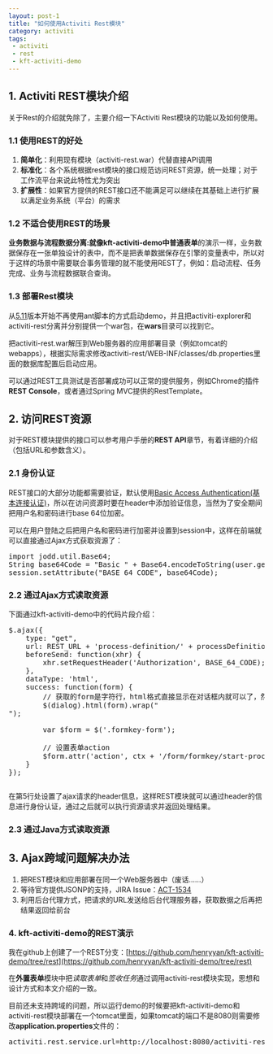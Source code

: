 ```yaml
---
layout: post-1
title: "如何使用Activiti Rest模块"
category: activiti
tags: 
 - activiti
 - rest
 - kft-activiti-demo
---
```


## 1. Activiti REST模块介绍


关于Rest的介绍就免除了，主要介绍一下Activiti Rest模块的功能以及如何使用。

### 1.1 使用REST的好处

1. **简单化**：利用现有模块（activiti-rest.war）代替直接API调用
2. **标准化**：各个系统根据rest模块的接口规范访问REST资源，统一处理；对于工作流平台来说此特性尤为突出
3. **扩展性**：如果官方提供的REST接口还不能满足可以继续在其基础上进行扩展以满足业务系统（平台）的需求

### 1.2 不适合使用REST的场景

**业务数据与流程数据分离:**就像kft-activiti-demo中**普通表单**的演示一样，业务数据保存在一张单独设计的表中，而不是把表单数据保存在引擎的变量表中，所以对于这样的场景中需要联合事务管理的就不能使用REST了，例如：启动流程、任务完成、业务与流程数据联合查询。

### 1.3 部署Rest模块

从[5.11](/activiti/2012/12/05/activiti-5-11-release.html)版本开始不再使用ant脚本的方式启动demo，并且把activiti-explorer和activiti-rest分离并分别提供一个war包，在**wars**目录可以找到它。

把activiti-rest.war解压到Web服务器的应用部署目录（例如tomcat的webapps），根据实际需求修改activiti-rest/WEB-INF/classes/db.properties里面的数据库配置后启动应用。

可以通过REST工具测试是否部署成功可以正常的提供服务，例如Chrome的插件**REST Console**，或者通过Spring MVC提供的RestTemplate。

## 2. 访问REST资源

对于REST模块提供的接口可以参考用户手册的**REST API**章节，有着详细的介绍（包括URL和参数含义）。

### 2.1 身份认证

REST接口的大部分功能都需要验证，默认使用[Basic Access Authentication(基本连接认证)](http://baike.baidu.com/view/2076408.htm)，所以在访问资源时要在header中添加验证信息，当然为了安全期间把用户名和密码进行base 64位加密。

可以在用户登陆之后把用户名和密码进行加密并设置到session中，这样在前端就可以直接通过Ajax方式获取资源了：

<pre class="brush:java">
import jodd.util.Base64;
String base64Code = "Basic " + Base64.encodeToString(user.getId() + ":" + user.getPassword());
session.setAttribute("BASE_64_CODE", base64Code);
</pre>

### 2.2 通过Ajax方式读取资源

下面通过kft-activiti-demo中的代码片段介绍：
<pre class="brush:js,highlight:5">
$.ajax({
	type: "get",
	url: REST_URL + 'process-definition/' + processDefinitionId + '/form',
	beforeSend: function(xhr) {
		xhr.setRequestHeader('Authorization', BASE_64_CODE);
	},
	dataType: 'html',
	success: function(form) {
		// 获取的form是字符行，html格式直接显示在对话框内就可以了，然后用form包裹起来
		$(dialog).html(form).wrap("<form class='formkey-form' method='post' />");

		var $form = $('.formkey-form');

		// 设置表单action
		$form.attr('action', ctx + '/form/formkey/start-process/' + processDefinitionId);
	}
});
</pre>
在第5行处设置了ajax请求的header信息，这样REST模块就可以通过header的信息进行身份认证，通过之后就可以执行资源请求并返回处理结果。

### 2.3 通过Java方式读取资源

<script src="https://gist.github.com/4205625.js"></script>

## 3. Ajax跨域问题解决办法

1. 把REST模块和应用部署在同一个Web服务器中（废话……）
2. 等待官方提供JSONP的支持，JIRA Issue：[ACT-1534](http://jira.codehaus.org/browse/ACT-1534)
3. 利用后台代理方式，把请求的URL发送给后台代理服务器，获取数据之后再把结果返回给前台

### 4. kft-activiti-demo的REST演示

我在github上创建了一个REST分支：[https://github.com/henryyan/kft-activiti-demo/tree/rest](https://github.com/henryyan/kft-activiti-demo/tree/rest)

在**外置表单**模块中把*读取表单*和*签收任务*通过调用activiti-rest模块实现，思想和设计方式和本文介绍的一致。

目前还未支持跨域的问题，所以运行demo的时候要把kft-activiti-demo和activiti-rest模块部署在一个tomcat里面，如果tomcat的端口不是8080则需要修改**application.properties**文件的：

<pre>
activiti.rest.service.url=http://localhost:8080/activiti-rest/service/
</pre>